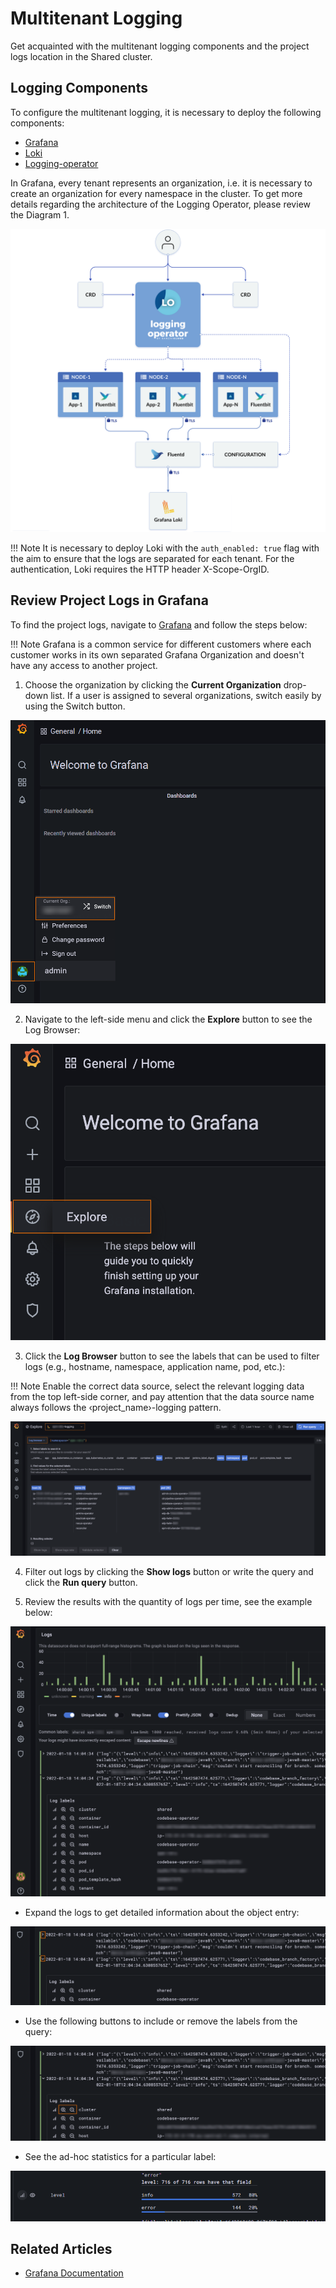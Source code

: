 # Multitenant Logging

Get acquainted with the multitenant logging components and the project logs location in the Shared cluster.

## Logging Components

To configure the multitenant logging, it is necessary to deploy the following components:

* [Grafana](https://grafana.com/)
* [Loki](https://grafana.com/oss/loki/)
* [Logging-operator](https://banzaicloud.com/docs/one-eye/logging-operator/)

In Grafana, every tenant represents an organization, i.e. it is necessary to create an organization for every namespace in the cluster.
To get more details regarding the architecture of the Logging Operator, please review the Diagram 1.

![Logging operator scheme](../assets/operator-guide/logging-operator-architecture.png "Logging operator scheme")


!!! Note
    It is necessary to deploy Loki with the `auth_enabled: true` flag with the aim to ensure that the logs are separated for each tenant.
    For the authentication, Loki requires the HTTP header X-Scope-OrgID.

## Review Project Logs in Grafana

To find the project logs, navigate to [Grafana](https://grafana.shared.edp-epam.com) and follow the steps below:

!!! Note
    Grafana is a common service for different customers where each customer works in its own separated Grafana Organization
    and doesn't have any access to another project.

1. Choose the organization by clicking the **Current Organization** drop-down list. If a user is assigned to several organizations, switch easily by using the Switch button.

  ![Current organization](../assets/operator-guide/grafana-organization-user-info.png "Current organization")

2. Navigate to the left-side menu and click the **Explore** button to see the Log Browser:

  ![Grafana explore](../assets/operator-guide/grafana-explore.png "Grafana explore")

3. Click the **Log Browser** button to see the labels that can be used to filter logs (e.g., hostname, namespace, application name, pod, etc.):

  !!! Note
      Enable the correct data source, select the relevant logging data from the top left-side corner, and pay attention that the data source name always follows the &#8249;project_name&#8250;-logging pattern.

  ![Log browser](../assets/operator-guide/grafana-log-browser-original.png "Log browser")

4. Filter out logs by clicking the **Show logs** button or write the query and click the **Run query** button.

5. Review the results with the quantity of logs per time, see the example below:

  ![Logs example](../assets/operator-guide/grafana-logs-example.png "Logs example")

  * Expand the logs to get detailed information about the object entry:

  ![Expand logs](../assets/operator-guide/grafana-expand-logs.png "Expand logs")

  * Use the following buttons to include or remove the labels from the query:

  ![Addition button](../assets/operator-guide/grafana-addition-button.png "Addition button")

  * See the ad-hoc statistics for a particular label:

  ![Ad-hoc stat example](../assets/operator-guide/grafana-ad-hoc-stat-example.png "Ad-hoc stat example")

## Related Articles

* [Grafana Documentation](https://grafana.com/docs/grafana/latest/)
